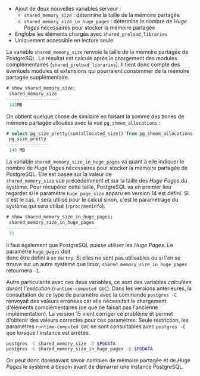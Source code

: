 <!--
Les commits sur ce sujet sont :

* https://git.postgresql.org/gitweb/?p=postgresql.git;a=commit;h=43c1c4f65eab77bcfc4f535a7e9ac0421e0cf2a5
* https://git.postgresql.org/gitweb/?p=postgresql.git;a=commit;h=bd1788051b02cfddcd9ef0e2fd094972f372b8fd

Discussion

* https://gitlab.dalibo.info/formation/workshops/-/issues/160

-->

<div class="slide-content">

* Ajout de deux nouvelles variables serveur :
  + `shared_memory_size` : détermine la taille de la mémoire partagée
  + `shared_memory_size_in_huge_pages` : détermine le nombre de _Huge Pages_ 
    nécessaires pour stocker la mémoire partagée
* Englobe les éléments chargés avec `shared_preload_libraries`
* Uniquement accessible en lecture seule

</div>

<div class="notes">

La variable `shared_memory_size` renvoie la taille de la mémoire partagée de PostgreSQL.
Le résultat est calculé après le chargement des modules complémentaires (`shared_preload_libraries`).
Il tient donc compte des éventuels modules et extensions qui pourraient 
consommer de la mémoire partagée supplémentaire.

```sql
# show shared_memory_size;
 shared_memory_size 
--------------------
 143MB
```

On obtient quelque chose de similaire en faisant la somme des zones de mémoire partagée allouées 
avec la vue `pg_shmem_allocations` :

```sql
# select pg_size_pretty(sum(allocated_size)) from pg_shmem_allocations;
 pg_size_pretty 
----------------
 143 MB
```

La variable `shared_memory_size_in_huge_pages` va quant à elle indiquer le nombre de _Huge Pages_ 
nécessaires pour stocker la mémoire partagée de PostgreSQL. Elle est basée sur la valeur de  
`shared_memory_size` vue précédemment et sur la taille des _Huge Pages_ du système. Pour 
récupérer cette taille, PostgreSQL va en premier lieu regarder si le paramètre `huge_page_size` 
apparu en version 14 est défini. Si c'est le cas, il sera utilisé pour le calcul sinon, c'est le 
paramétrage du système qui sera utilisé (`/proc/meminfo`).

```sql
# show shared_memory_size_in_huge_pages;
 shared_memory_size_in_huge_pages
----------------------------------
 72
```

Il faut également que PostgreSQL puisse utiliser les _Huge Pages_. Le paramètre `huge_pages` doit  
donc être défini à `on` ou `try`. Si elles ne sont pas utilisables ou si l'on se trouve sur un 
autre système que linux, `shared_memory_size_in_huge_pages` retournera `-1`.

Autre particularité avec ces deux variables, ce sont des variables _calculées durant l'exécution_ 
(`runtime-computed GUC`). Dans les versions antérieures, la consultation de ce type de paramètre 
avec la commande `postgres -C` renvoyait des valeurs erronées car elle nécessitait le chargement 
d'éléments complémentaires (ce que ne faisait pas l'ancienne implémentation). La version 15 vient corriger 
ce problème et permet d'obtenir des valeurs correctes pour ces paramètres. Seule restriction, les 
paramètres `runtime-computed GUC` ne sont consultables avec `postgres -C` que lorsque 
l'instance est arrêtée.

```bash
postgres -C shared_memory_size -D $PGDATA
postgres -C shared_memory_size_in_huge_pages -D $PGDATA
```

On peut donc dorénavant savoir combien de mémoire partagée et de _Huge Pages_
le système à besoin avant de démarrer une instance PostgreSQL.

</div> 

